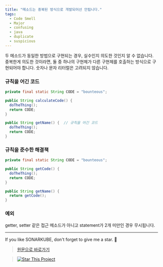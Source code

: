 ```yaml
---
title: "메소드는 중복된 방식으로 개발되어선 안됩니다."
tags:
  - Code Smell
  - Major
  - confusing
  - java
  - duplicate
  - suspicious
---
```


두 메소드가 동일한 방법으로 구현되는 경우, 실수인지 의도한 것인지 알 수 없습니다.
중복한게 의도한 것이라면, 둘 중 하나의 구현체가 다른 구현체를 호출하는 방식으로 구현되어야 합니다.
숫자나 문자 리터럴은 고려되지 않습니다.

### 규칙을 어긴 코드

```java
private final static String CODE = "bounteous";

public String calculateCode() {
  doTheThing();
  return CODE;
}

public String getName() {  // 규칙을 어긴 코드
  doTheThing();
  return CODE;
}
```

### 규칙을 준수한 해결책

```java
private final static String CODE = "bounteous";

public String getCode() {
  doTheThing();
  return CODE;
}

public String getName() {
  return getCode();
}
```

### 예외

getter, setter 같은 접근 메소드가 아니고 statement가 2개 미만인 경우 무시됩니다.

---

If you like SONARKUBE, don't forget to give me a star. :star2:

> [원문으로 바로가기](https://rules.sonarsource.com/java/tag/confusing/RSPEC-4144)

> [![Star This Project](https://img.shields.io/github/stars/kantabile/sonarkube.svg?label=Stars&style=social)](https://github.com/kantabile/sonarkube)
